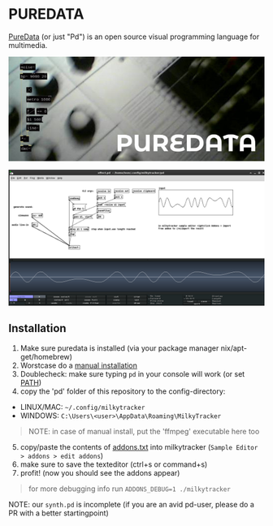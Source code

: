 # PUREDATA

[PureData](https://puredata.info/)  (or just "Pd") is an open source visual programming language for multimedia.

![](screenshot.jpg)

<img src="screenshot.png"/>

## Installation

1. Make sure puredata is installed (via your package manager nix/apt-get/homebrew)
2. Worstcase do a [manual installation](https://puredata.info)
3. Doublecheck: make sure typing `pd` in your console will work (or set [PATH](https://superuser.com/questions/284342/what-are-path-and-other-environment-variables-and-how-can-i-set-or-use-them))
4. copy the 'pd' folder of this repository to the config-directory:

* LINUX/MAC: `~/.config/milkytracker`
* WINDOWS:   `C:\Users\<user>\AppData\Roaming\MilkyTracker`

> NOTE: in case of manual install, put the 'ffmpeg' executable here too

5. copy/paste the contents of [addons.txt](./addons.txt) into milkytracker (`Sample Editor > addons > edit addons`) 
6. make sure to save the texteditor (ctrl+s or command+s)
7. profit! (now you should see the addons appear)

> for more debugging info run `ADDONS_DEBUG=1 ./milkytracker`

NOTE: our `synth.pd` is incomplete (if you are an avid pd-user, please do a PR with a better startingpoint)

